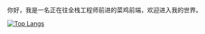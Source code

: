 你好，我是一名正在往全栈工程师前进的菜鸡前端，欢迎进入我的世界。

[![Top Langs](https://github-readme-stats.vercel.app/api/top-langs/?username=mufeiyu-ayu&layout=compact)](https://github.com/anuraghazra/github-readme-stats)
